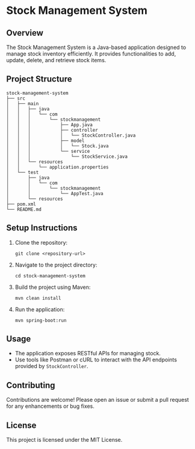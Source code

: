 # Stock Management System

## Overview
The Stock Management System is a Java-based application designed to manage stock inventory efficiently. It provides functionalities to add, update, delete, and retrieve stock items.

## Project Structure
```
stock-management-system
├── src
│   ├── main
│   │   ├── java
│   │   │   └── com
│   │   │       └── stockmanagement
│   │   │           ├── App.java
│   │   │           ├── controller
│   │   │           │   └── StockController.java
│   │   │           ├── model
│   │   │           │   └── Stock.java
│   │   │           └── service
│   │   │               └── StockService.java
│   │   └── resources
│   │       └── application.properties
│   └── test
│       ├── java
│       │   └── com
│       │       └── stockmanagement
│       │           └── AppTest.java
│       └── resources
├── pom.xml
└── README.md
```

## Setup Instructions
1. Clone the repository:
   ```
   git clone <repository-url>
   ```
2. Navigate to the project directory:
   ```
   cd stock-management-system
   ```
3. Build the project using Maven:
   ```
   mvn clean install
   ```
4. Run the application:
   ```
   mvn spring-boot:run
   ```

## Usage
- The application exposes RESTful APIs for managing stock.
- Use tools like Postman or cURL to interact with the API endpoints provided by `StockController`.

## Contributing
Contributions are welcome! Please open an issue or submit a pull request for any enhancements or bug fixes.

## License
This project is licensed under the MIT License.